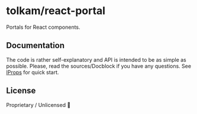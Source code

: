 # tolkam/react-portal

Portals for React components.

## Documentation

The code is rather self-explanatory and API is intended to be as simple as possible. Please, read the sources/Docblock if you have any questions. See [IProps](/src/index.tsx#L56) for quick start.

## License

Proprietary / Unlicensed 🤷
